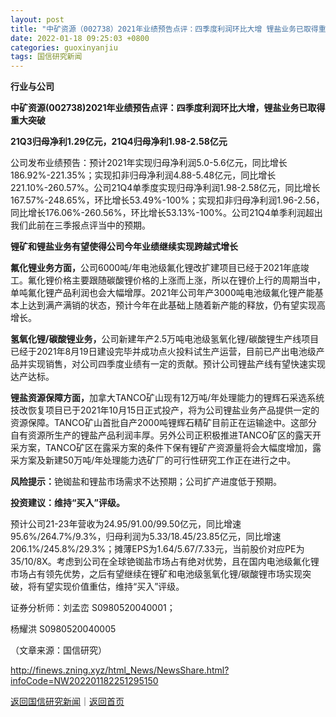 ```yaml
---
layout: post
title: "中矿资源（002738）2021年业绩预告点评：四季度利润环比大增 锂盐业务已取得重大突破"
date: 2022-01-18 09:25:03 +0800
categories: guoxinyanjiu
tags: 国信研究新闻
---
```

<p><strong>行业与公司</strong></p>
 <p><strong>中矿资源(002738)2021年业绩预告点评：四季度利润环比大增，锂盐业务已取得重大突破</strong></p>
 <p><strong>21Q3归母净利1.29亿元，21Q4归母净利1.98-2.58亿元</strong></p>
 <p>公司发布业绩预告：预计2021年实现归母净利润5.0-5.6亿元，同比增长186.92%-221.35%；实现扣非归母净利润4.88-5.48亿元，同比增长221.10%-260.57%。公司21Q4单季度实现归母净利润1.98-2.58亿元，同比增长167.57%-248.65%，环比增长53.49%-100%；实现扣非归母净利润1.96-2.56，同比增长176.06%-260.56%，环比增长53.13%-100%。公司21Q4单季利润超出我们此前在三季报点评当中的预期。</p>
 <p><strong>锂矿和锂盐业务有望使得公司今年业绩继续实现跨越式增长</strong></p>
 <p><strong>氟化锂业务方面，</strong>公司6000吨/年电池级氟化锂改扩建项目已经于2021年底竣工。氟化锂价格主要跟随碳酸锂价格的上涨而上涨，所以在锂价上行的周期当中，单吨氟化锂产品利润也会大幅增厚。2021年公司年产3000吨电池级氟化锂产能基本上达到满产满销的状态，预计今年在此基础上随着新产能的释放，仍有望实现高增长。</p>
 <p><strong>氢氧化锂/碳酸锂业务，</strong>公司新建年产2.5万吨电池级氢氧化锂/碳酸锂生产线项目已经于2021年8月19日建设完毕并成功点火投料试生产运营，目前已产出电池级产品并实现销售，对公司四季度业绩有一定的贡献。预计公司锂盐产线有望快速实现达产达标。</p>
 <p><strong>锂盐资源保障方面，</strong>加拿大TANCO矿山现有12万吨/年处理能力的锂辉石采选系统技改恢复项目已于2021年10月15日正式投产，将为公司锂盐业务产品提供一定的资源保障。TANCO矿山首批自产2000吨锂辉石精矿目前正在运输途中。这部分自有资源所生产的锂盐产品利润丰厚。另外公司正积极推进TANCO矿区的露天开采方案，TANCO矿区在露采方案的条件下保有锂矿产资源量将会大幅度增加，露采方案及新建50万吨/年处理能力选矿厂的可行性研究工作正在进行之中。</p>
 <p><strong>风险提示：</strong>铯铷盐和锂盐市场需求不达预期；公司扩产进度低于预期。</p>
 <p><strong>投资建议：维持“买入”评级。</strong></p>
 <p>预计公司21-23年营收为24.95/91.00/99.50亿元，同比增速95.6%/264.7%/9.3%，归母利润为5.33/18.45/23.85亿元，同比增速206.1%/245.8%/29.3%；摊薄EPS为1.64/5.67/7.33元，当前股价对应PE为35/10/8X。考虑到公司在全球铯铷盐市场占有绝对优势，且在国内电池级氟化锂市场占有领先优势，之后有望继续在锂矿和电池级氢氧化锂/碳酸锂市场实现突破，将有望实现价值重估，维持“买入”评级。</p>
 <p>证券分析师：刘孟峦 S0980520040001；</p>
 <p>杨耀洪 S0980520040005</p><p class="em_media">（文章来源：国信研究）</p>

<http://finews.zning.xyz/html_News/NewsShare.html?infoCode=NW202201182251295150>

[返回国信研究新闻](//finews.withounder.com/category/guoxinyanjiu.html)｜[返回首页](//finews.withounder.com/)